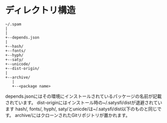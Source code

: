 # ディレクトリ構造
```
~/.spam
|
|
+--depends.json
|
+--hash/
+--fonts/
+--hyph/
+--saty/
+--unicode/
+--dist-origin/
|
+--archive/
   |
   +--<package name>
```
depends.jsonにはその環境にインストールされているパッケージの名前が記載されています。
dist-originにはインストール時の~/.satysfi/distが退避されています
hash/, fonts/, hyph/, saty/とunicde/は~/.satysfi/dist以下のものと同じです。
archive/にはクローンされたGitリポジトリが置かれます。
